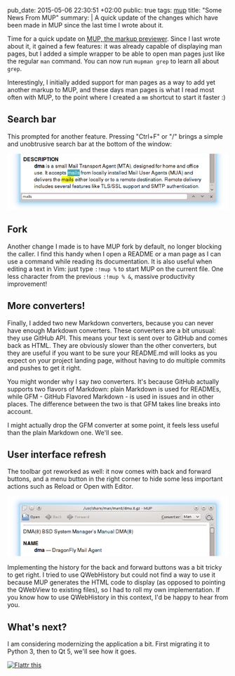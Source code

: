 pub_date: 2015-05-06 22:30:51 +02:00
public: true
tags: [mup]
title: "Some News From MUP"
summary: |
    A quick update of the changes which have been made in MUP since the last time I wrote about it.

Time for a quick update on [MUP, the markup previewer][mup]. Since I last wrote about it, it gained a few features: it was already capable of displaying man pages, but I added a simple wrapper to be able to open man pages just like the regular `man` command. You can now run `mupman grep` to learn all about `grep`.

Interestingly, I initially added support for man pages as a way to add yet another markup to MUP, and these days man pages is what I read most often with MUP, to the point where I created a `mm` shortcut to start it faster :)

[mup]: http://github.com/agateau/mup

## Search bar

This prompted for another feature. Pressing "Ctrl+F" or "/" brings a simple and unobtrusive search bar at the bottom of the window:

![The Search Bar](searchbar.png)

## Fork

Another change I made is to have MUP fork by default, no longer blocking the caller. I find this handy when I open a README or a man page as I can use a command while reading its documentation. It is also useful when editing a text in Vim: just type `:!mup %` to start MUP on the current file. One less character from the previous `:!mup % &`, massive productivity improvement!

## More converters!

Finally, I added two new Markdown converters, because you can never have enough Markdown converters. These converters are a bit unusual: they use GitHub API. This means your text is sent over to GitHub and comes back as HTML. They are obviously slower than the other converters, but they are useful if you want to be sure your README.md will looks as you expect on your project landing page, without having to do multiple commits and pushes to get it right.

You might wonder why I say *two* converters. It's because GitHub actually supports two flavors of Markdown: plain Markdown is used for READMEs, while GFM - GitHub Flavored Markdown - is used in issues and in other places. The difference between the two is that GFM takes line breaks into account.

I might actually drop the GFM converter at some point, it feels less useful than the plain Markdown one. We'll see.

## User interface refresh

The toolbar got reworked as well: it now comes with back and forward buttons, and a menu button in the right corner to hide some less important actions such as Reload or Open with Editor.

![The New Toolbar](toolbar.png)

Implementing the history for the back and forward buttons was a bit tricky to get right. I tried to use QWebHistory but could not find a way to use it because MUP generates the HTML code to display (as opposed to pointing the QWebView to existing files), so I had to roll my own implementation. If you know how to use QWebHistory in this context, I'd be happy to hear from you.

## What's next?

I am considering modernizing the application a bit. First migrating it to Python 3, then to Qt 5, we'll see how it goes.

<a href="https://flattr.com/submit/auto?description=A+quick+update+of+the+changes+which+have+been+made+in+MUP+since+the+last+time+I+wrote+about+it.&url=http%3A%2F%2Fagateau.com%2F2015%2Fsome-news-from-mup&user_id=agateau&title=Some+news+from+MUP">
<img src="https://api.flattr.com/button/flattr-badge-large.png" alt="Flattr this" border="0">
</a>